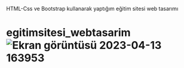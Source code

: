 HTML-Css ve Bootstrap kullanarak yaptığım eğitim sitesi web tasarımı
# egitimsitesi_webtasarim![Ekran görüntüsü 2023-04-13 163953](https://user-images.githubusercontent.com/75756226/231776902-40a10171-a7ab-479a-855b-6d397e782cd1.png)
